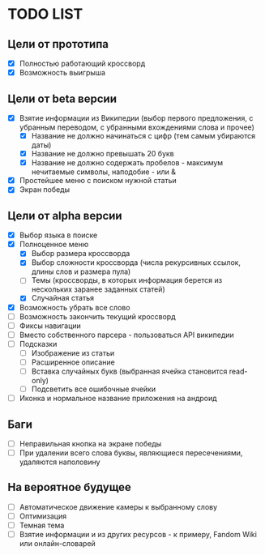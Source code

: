# TODO LIST
## Цели от прототипа
 - [x] Полностью работающий кроссворд
 - [x] Возможность выигрыша

## Цели от beta версии
 - [x] Взятие информации из Википедии (выбор первого предложения, с убранным переводом, с убранными вхождениями слова и прочее)
   - [x] Название не должно начинаться с цифр (тем самым убираются даты)
   - [x] Название не должно превышать 20 букв
   - [x] Название не должно содержать пробелов - максимум нечитаемые символы, наподобие - или &
 - [x] Простейшее меню с поиском нужной статьи
 - [x] Экран победы

## Цели от alpha версии
 - [x] Выбор языка в поиске
 - [x] Полноценное меню
    - [x] Выбор размера кроссворда
    - [x] Выбор сложности кроссворда (числа рекурсивных ссылок, длины слов и размера пула)
    - [ ] Темы (кроссворды, в которых информация берется из нескольких заранее заданных статей)
    - [x] Случайная статья
 - [x] Возможность убрать все слово
 - [ ] Возможность закончить текущий кроссворд
 - [ ] Фиксы навигации
 - [ ] Вместо собственного парсера - пользоваться API википедии
 - [ ] Подсказки
   - [ ] Изображение из статьи
   - [ ] Расширенное описание
   - [ ] Вставка случайных букв (выбранная ячейка становится read-only) 
   - [ ] Подсветить все ошибочные ячейки
 - [ ] Иконка и нормальное название приложения на андроид

## Баги
 - [ ] Неправильная кнопка на экране победы
 - [ ] При удалении всего слова буквы, являющиеся пересечениями, удаляются наполовину

## На вероятное будущее
 - [ ] Автоматическое движение камеры к выбранному слову
 - [ ] Оптимизация
 - [ ] Темная тема
 - [ ] Взятие информации и из других ресурсов - к примеру, Fandom Wiki или онлайн-словарей